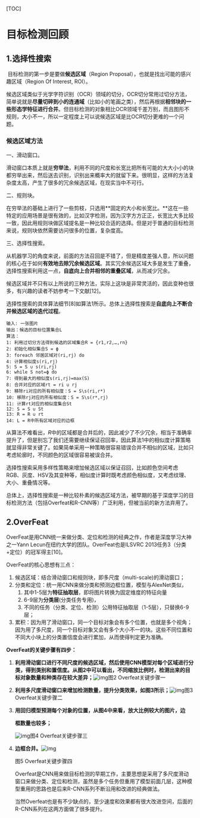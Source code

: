 [TOC]

# 目标检测回顾

## 1.选择性搜索

​		目标检测的第一步是要做**候选区域**（Region Proposal），也就是找出可能的感兴趣区域（Region Of Interest, ROI）。

​		候选区域类似于光学字符识别（OCR）领域的切分，OCR切分常用过切分方法，简单说就是**尽量切碎到小的连通域**（比如小的笔画之类），然后再根据**相邻块的一些形态学特征进行合并**。但目标检测的对象相比OCR领域千差万别，而且图形不规则，大小不一，所以一定程度上可以说候选区域是比OCR切分更难的一个问题。

### **候选区域方法**

一、滑动窗口。

​		滑动窗口本质上就是**穷举法**，利用不同的尺度和长宽比把所有可能的大大小小的块都穷举出来，然后送去识别，识别出来概率大的就留下来。很明显，这样的方法复杂度太高，产生了很多的冗余候选区域，在现实当中不可行。

二、规则块。

​		在穷举法的基础上进行了一些剪枝，只选用**固定的大小和长宽比。**这在一些特定的应用场景是很有效的，比如汉字检测，因为汉字方方正正，长宽比大多比较一致，因此用规则块做区域提名是一种比较合适的选择。但是对于普通的目标检测来说，规则块依然需要访问很多的位置，复杂度高。

三、选择性搜索。

​		从机器学习的角度来说，前面的方法召回是不错了，但是精度差强人意，所以问题的核心在于如何**有效地去除冗余候选区域**。其实冗余候选区域大多是发生了重叠，选择性搜索利用这一点，**自底向上合并相邻的重叠区域**，从而减少冗余。

​		候选区域并不只有以上所说的三种方法，实际上这块是非常灵活的，因此变种也很多，有兴趣的读者不妨参考一下文献[12]。

​		选择性搜索的具体算法细节[8]如算法1所示。总体上选择性搜索是**自底向上不断合并候选区域的迭代过程**。

~~~
输入: 一张图片
输出：候选的目标位置集合L
算法：
1: 利用过切分方法得到候选的区域集合R = {r1,r2,…,rn}
2: 初始化相似集合S = ϕ
3: foreach 邻居区域对(ri,rj) do
4: 计算相似度s(ri,rj)
5: S = S ∪ s(ri,rj)
6: while S not=ϕ do
7: 得到最大的相似度s(ri,rj)=max(S)
8: 合并对应的区域rt = ri ∪ rj
9: 移除ri对应的所有相似度：S = S\s(ri,r*)
10: 移除rj对应的所有相似度：S = S\s(r*,rj)
11: 计算rt对应的相似度集合St
12: S = S ∪ St
13: R = R ∪ rt
14: L = R中所有区域对应的边框
~~~

​		从算法不难看出，*R*中的区域都是合并后的，因此减少了不少冗余，相当于准确率提升了，但是别忘了我们还需要继续保证召回率，因此算法1中的相似度计算策略就显得非常关键了。如果简单采用一种策略很容易错误合并不相似的区域，比如只考虑轮廓时，不同颜色的区域很容易被误合并。

​		选择性搜索采用多样性策略来增加候选区域以保证召回，比如颜色空间考虑RGB、灰度、HSV及其变种等，相似度计算时既考虑颜色相似度，又考虑纹理、大小、重叠情况等。

​		总体上，选择性搜索是一种比较朴素的候选区域方法，被早期的基于深度学习的目标检测方法（包括Overfeat和R-CNN等）广泛利用，但被当前的新方法弃用了。

## 2.OverFeat

​		OverFeat是用CNN统一来做分类、定位和检测的经典之作，作者是深度学习大神之一Yann Lecun在纽约大学的团队。OverFeat也是ILSVRC 2013任务3（分类+定位）的冠军得主[10]。

OverFeat的核心思想有三点：

1. 候选区域：结合滑动窗口和规则块，即多尺度（multi-scale)的滑动窗口；
2. 分类和定位：统一用CNN来做分类和预测边框位置，模型与AlexNet类似，
   1. 其中1-5层为**特征抽取层**，即将图片转换为固定维度的特征向量
   2. 6-9层为**分类层**(分类任务专用)，
   3. 不同的任务（分类、定位、检测）公用特征抽取层（1-5层），只替换6-9层；
3. 累积：因为用了滑动窗口，同一个目标对象会有多个位置，也就是多个视角；因为用了多尺度，同一个目标对象又会有多个大小不一的块。这些不同位置和不同大小块上的分类置信度会进行累加，从而使得判定更为准确。

**OverFeat的关键步骤有四步：**

1. **利用滑动窗口进行不同尺度的候选区域，然后使用CNN模型对每个区域进行分类，得到类别和置信度。从图2中可以看出，不同缩放比例时，检测出来的目标对象数量和种类存在较大差异；**![img](http://mmbiz.qpic.cn/mmbiz_png/1MtnAxmWSwPPSORYeKnIib6QLia67I4fLricVf5m9032Y5fUm5vxv5iaG12b2RahqKqbybO8RV6luZzQLGew4rEYAw/640?wx_fmt=png&tp=webp&wxfrom=5&wx_lazy=1&wx_co=1)图2 Overfeat关键步骤一

2. **利用多尺度滑动窗口来增加检测数量，提升分类效果，如图3所示；**![img](http://mmbiz.qpic.cn/mmbiz_png/1MtnAxmWSwPPSORYeKnIib6QLia67I4fLrrwg0Oc5R5aefYaibQoPMuhVj7zYdQLVE1vvubiaIld5Pcx2WgjlOCx4Q/640?wx_fmt=png&tp=webp&wxfrom=5&wx_lazy=1&wx_co=1)图3 Overfeat关键步骤二

3. **用回归模型预测每个对象的位置，从图4中来看，放大比例较大的图片，边**

   **框数量也较多；**

   ![img](http://mmbiz.qpic.cn/mmbiz_png/1MtnAxmWSwPPSORYeKnIib6QLia67I4fLr3BT7RpPJHpEuKYPnSXBia8WqVtPpABBic59Mkic8HHNnPHcE4Y5TXfqWA/640?wx_fmt=png&tp=webp&wxfrom=5&wx_lazy=1&wx_co=1)图4 Overfeat关键步骤三

4. **边框合并。**![img](http://mmbiz.qpic.cn/mmbiz_png/1MtnAxmWSwPPSORYeKnIib6QLia67I4fLr1JBSFKFUcpU0VKZHlrDvOwxMpdewZNnUbkR7HY0I5cQguTfC7Vqxng/640?wx_fmt=png&tp=webp&wxfrom=5&wx_lazy=1&wx_co=1)

   图5 Overfeat关键步骤四

   Overfeat是CNN用来做目标检测的早期工作，主要思想是采用了多尺度滑动窗口来做分类、定位和检测，虽然是多个任务但重用了模型前面几层，这种模型重用的思路也是后来R-CNN系列不断沿用和改进的经典做法。

   当然Overfeat也是有不少缺点的，至少速度和效果都有很大改进空间，后面的R-CNN系列在这两方面做了很多提升。